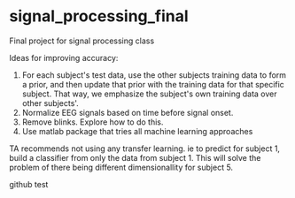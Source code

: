 # signal_processing_final
Final project for signal processing class

Ideas for improving accuracy:
1) For each subject's test data, use the other subjects training data to form a prior, and then update that prior with the training data for that specific subject. That way, we emphasize the subject's own training data over other subjects'.
2) Normalize EEG signals based on time before signal onset.
3) Remove blinks. Explore how to do this.
4) Use matlab package that tries all machine learning approaches

TA recommends not using any transfer learning. ie to predict for subject 1, build a classifier from only the data from subject 1. This will solve the problem of there being different dimensionallity for subject 5.


github test 